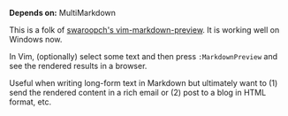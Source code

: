 **Depends on:** MultiMarkdown

This is a folk of [swaroopch's vim-markdown-preview](https://github.com/swaroopch/vim-markdown-preview).
It is working well on Windows now.

In Vim, (optionally) select some text and then press `:MarkdownPreview` and see the rendered results in a browser.

Useful when writing long-form text in Markdown but ultimately want to (1) send the rendered content in a rich email or (2) post to a blog in HTML format, etc.
